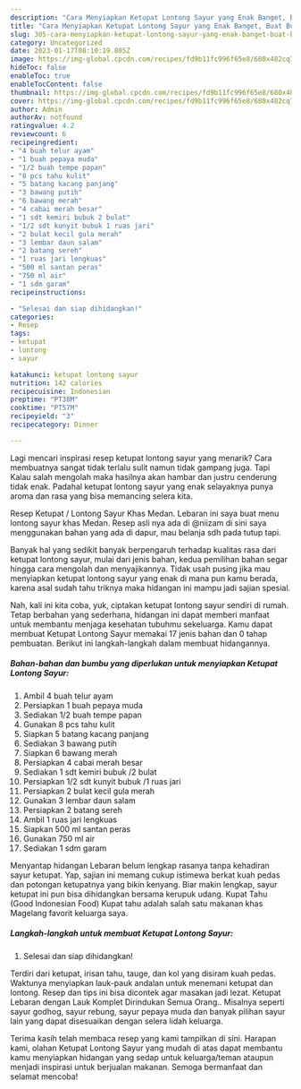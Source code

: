 ```yaml
---
description: "Cara Menyiapkan Ketupat Lontong Sayur yang Enak Banget, Buat Buka Puasa}"
title: "Cara Menyiapkan Ketupat Lontong Sayur yang Enak Banget, Buat Buka Puasa}"
slug: 305-cara-menyiapkan-ketupat-lontong-sayur-yang-enak-banget-buat-buka-puasa
category: Uncategorized
date: 2023-01-17T08:10:19.805Z
image: https://img-global.cpcdn.com/recipes/fd9b11fc996f65e8/680x482cq70/ketupat-lontong-sayur-foto-resep-utama.jpg
hideToc: false
enableToc: true
enableTocContent: false
thumbnail: https://img-global.cpcdn.com/recipes/fd9b11fc996f65e8/680x482cq70/ketupat-lontong-sayur-foto-resep-utama.jpg
cover: https://img-global.cpcdn.com/recipes/fd9b11fc996f65e8/680x482cq70/ketupat-lontong-sayur-foto-resep-utama.jpg
author: Admin
authorAv: notfound
ratingvalue: 4.2
reviewcount: 6
recipeingredient:
- "4 buah telur ayam"
- "1 buah pepaya muda"
- "1/2 buah tempe papan"
- "8 pcs tahu kulit"
- "5 batang kacang panjang"
- "3 bawang putih"
- "6 bawang merah"
- "4 cabai merah besar"
- "1 sdt kemiri bubuk 2 bulat"
- "1/2 sdt kunyit bubuk 1 ruas jari"
- "2 bulat kecil gula merah"
- "3 lembar daun salam"
- "2 batang sereh"
- "1 ruas jari lengkuas"
- "500 ml santan peras"
- "750 ml air"
- "1 sdm garam"
recipeinstructions:

- "Selesai dan siap dihidangkan!"
categories:
- Resep
tags:
- ketupat
- lontong
- sayur

katakunci: ketupat lontong sayur 
nutrition: 142 calories
recipecuisine: Indonesian
preptime: "PT38M"
cooktime: "PT57M"
recipeyield: "3"
recipecategory: Dinner

---
```



Lagi mencari inspirasi resep ketupat lontong sayur yang menarik? Cara membuatnya sangat tidak terlalu sulit namun tidak gampang juga. Tapi Kalau salah mengolah maka hasilnya akan hambar dan justru cenderung tidak enak. Padahal ketupat lontong sayur yang enak selayaknya punya aroma dan rasa yang bisa memancing selera kita.


Resep Ketupat / Lontong Sayur Khas Medan. Lebaran ini saya buat menu lontong sayur khas Medan. Resep asli nya ada di @niizam di sini saya menggunakan bahan yang ada di dapur, mau belanja sdh pada tutup tapi.

Banyak hal yang sedikit banyak berpengaruh terhadap kualitas rasa dari ketupat lontong sayur, mulai dari jenis bahan, kedua pemilihan bahan segar hingga cara mengolah dan menyajikannya. Tidak usah pusing jika mau menyiapkan ketupat lontong sayur yang enak di mana pun kamu berada, karena asal sudah tahu triknya maka hidangan ini mampu jadi sajian spesial.


Nah, kali ini kita coba, yuk, ciptakan ketupat lontong sayur sendiri di rumah. Tetap berbahan yang sederhana, hidangan ini dapat memberi manfaat untuk membantu menjaga kesehatan tubuhmu sekeluarga. Kamu dapat membuat Ketupat Lontong Sayur memakai 17 jenis bahan dan 0 tahap pembuatan. Berikut ini langkah-langkah dalam membuat hidangannya.

<!--inarticleads1-->

##### Bahan-bahan dan bumbu yang diperlukan untuk menyiapkan Ketupat Lontong Sayur:

1. Ambil 4 buah telur ayam
1. Persiapkan 1 buah pepaya muda
1. Sediakan 1/2 buah tempe papan
1. Gunakan 8 pcs tahu kulit
1. Siapkan 5 batang kacang panjang
1. Sediakan 3 bawang putih
1. Siapkan 6 bawang merah
1. Persiapkan 4 cabai merah besar
1. Sediakan 1 sdt kemiri bubuk /2 bulat
1. Persiapkan 1/2 sdt kunyit bubuk /1 ruas jari
1. Persiapkan 2 bulat kecil gula merah
1. Gunakan 3 lembar daun salam
1. Persiapkan 2 batang sereh
1. Ambil 1 ruas jari lengkuas
1. Siapkan 500 ml santan peras
1. Gunakan 750 ml air
1. Sediakan 1 sdm garam


Menyantap hidangan Lebaran belum lengkap rasanya tanpa kehadiran sayur ketupat. Yap, sajian ini memang cukup istimewa berkat kuah pedas dan potongan ketupatnya yang bikin kenyang. Biar makin lengkap, sayur ketupat ini pun bisa dihidangkan bersama kerupuk udang. Kupat Tahu (Good Indonesian Food) Kupat tahu adalah salah satu makanan khas Magelang favorit keluarga saya. 

<!--inarticleads2-->

##### Langkah-langkah untuk membuat Ketupat Lontong Sayur:


1. Selesai dan siap dihidangkan!

Terdiri dari ketupat, irisan tahu, tauge, dan kol yang disiram kuah pedas. Waktunya menyiapkan lauk-pauk andalan untuk menemani ketupat dan lontong. Resep dan tips ini bisa dicontek agar masakan jadi lezat. Ketupat Lebaran dengan Lauk Komplet Dirindukan Semua Orang.. Misalnya seperti sayur godhog, sayur rebung, sayur pepaya muda dan banyak pilihan sayur lain yang dapat disesuaikan dengan selera lidah keluarga. 

Terima kasih telah membaca resep yang kami tampilkan di sini. Harapan kami, olahan Ketupat Lontong Sayur yang mudah di atas dapat membantu kamu menyiapkan hidangan yang sedap untuk keluarga/teman ataupun menjadi inspirasi untuk berjualan makanan. Semoga bermanfaat dan selamat mencoba!
